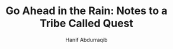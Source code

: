---
title: "Go Ahead in the Rain: Notes to a Tribe Called Quest"
author: "Hanif Abdurraqib"
isbn: "1974951677"
isbn13: "9781974951673"
rating: "5"
publisher: "Dreamscape Media Llc"
pages: ""
publishYear: "2019"
read: "2019"
goodreads_id: "43897288"
---